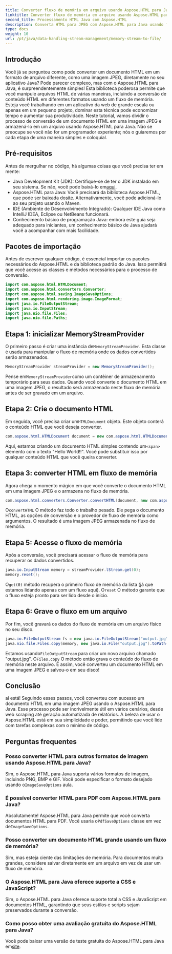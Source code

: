 ```yaml
---
title: Converter fluxo de memória em arquivo usando Aspose.HTML para Java
linktitle: Converter fluxo de memória em arquivo usando Aspose.HTML para Java
second_title: Processamento HTML Java com Aspose.HTML
description: Converta HTML para JPEG com Aspose.HTML para Java usando fluxos de memória. Siga este guia passo a passo para conversão perfeita de HTML para imagem.
type: docs
weight: 10
url: /pt/java/data-handling-stream-management/memory-stream-to-file/
---
```

## Introdução
Você já se perguntou como pode converter um documento HTML em um formato de arquivo diferente, como uma imagem JPEG, diretamente no seu aplicativo Java? Pode parecer complexo, mas com o Aspose.HTML para Java, é surpreendentemente simples! Esta biblioteca poderosa permite que você manipule arquivos HTML de várias maneiras, incluindo a conversão de conteúdo HTML em diferentes formatos usando um fluxo de memória. Esteja você trabalhando em um aplicativo da web de grande escala ou apenas em um pequeno projeto, dominar esta técnica pode economizar tempo e aumentar sua produtividade.
Neste tutorial, vamos dividir o processo de conversão de um documento HTML em uma imagem JPEG e armazená-lo em um arquivo usando Aspose.HTML para Java. Não se preocupe se você não for um programador experiente; nós o guiaremos por cada etapa de uma maneira simples e coloquial.
## Pré-requisitos
Antes de mergulhar no código, há algumas coisas que você precisa ter em mente:
- Java Development Kit (JDK): Certifique-se de ter o JDK instalado em seu sistema. Se não, você pode baixá-lo em[aqui](https://www.oracle.com/java/technologies/javase-jdk11-downloads.html).
-  Aspose.HTML para Java: Você precisará da biblioteca Aspose.HTML, que pode ser baixada do[site](https://releases.aspose.com/html/java/). Alternativamente, você pode adicioná-lo ao seu projeto usando o Maven.
- IDE (Ambiente de Desenvolvimento Integrado): Qualquer IDE Java como IntelliJ IDEA, Eclipse ou NetBeans funcionará.
- Conhecimento básico de programação Java: embora este guia seja adequado para iniciantes, um conhecimento básico de Java ajudará você a acompanhar com mais facilidade.

## Pacotes de importação
Antes de escrever qualquer código, é essencial importar os pacotes necessários do Aspose.HTML e da biblioteca padrão do Java. Isso permitirá que você acesse as classes e métodos necessários para o processo de conversão.
```java
import com.aspose.html.HTMLDocument;
import com.aspose.html.converters.Converter;
import com.aspose.html.saving.ImageSaveOptions;
import com.aspose.html.rendering.image.ImageFormat;
import java.io.FileOutputStream;
import java.io.InputStream;
import java.nio.file.Files;
import java.nio.file.Paths;
```
## Etapa 1: inicializar MemoryStreamProvider
 O primeiro passo é criar uma instância de`MemoryStreamProvider`. Esta classe é usada para manipular o fluxo de memória onde os dados convertidos serão armazenados.
```java
MemoryStreamProvider streamProvider = new MemoryStreamProvider();
```
 Pense em`MemoryStreamProvider`como um contêiner de armazenamento temporário para seus dados. Quando você converte o documento HTML em uma imagem JPEG, o resultado será armazenado neste fluxo de memória antes de ser gravado em um arquivo.
## Etapa 2: Crie o documento HTML
 Em seguida, você precisa criar um`HTMLDocument` objeto. Este objeto conterá o conteúdo HTML que você deseja converter.
```java
com.aspose.html.HTMLDocument document = new com.aspose.html.HTMLDocument("<span>Hello World!!</span>");
```
 Aqui, estamos criando um documento HTML simples contendo um`<span>` elemento com o texto "Hello World!!". Você pode substituir isso por qualquer conteúdo HTML que você queira converter.

## Etapa 3: converter HTML em fluxo de memória
Agora chega o momento mágico em que você converte o documento HTML em uma imagem JPEG e o armazena no fluxo de memória.
```java
com.aspose.html.converters.Converter.convertHTML(document, new com.aspose.html.saving.ImageSaveOptions(com.aspose.html.rendering.image.ImageFormat.Jpeg), streamProvider.lStream);
```
 O`convertHTML` O método faz todo o trabalho pesado. Ele pega o documento HTML, as opções de conversão e o provedor de fluxo de memória como argumentos. O resultado é uma imagem JPEG armazenada no fluxo de memória.
## Etapa 5: Acesse o fluxo de memória
Após a conversão, você precisará acessar o fluxo de memória para recuperar os dados convertidos.
```java
java.io.InputStream memory = streamProvider.lStream.get(0);
memory.reset();
```
 O`get(0)` método recupera o primeiro fluxo de memória da lista (já que estamos lidando apenas com um fluxo aqui). O`reset` O método garante que o fluxo esteja pronto para ser lido desde o início.
## Etapa 6: Grave o fluxo em um arquivo
Por fim, você gravará os dados do fluxo de memória em um arquivo físico no seu disco.
```java
java.io.FileOutputStream fs = new java.io.FileOutputStream("output.jpg");
java.nio.file.Files.copy(memory, new java.io.File("output.jpg").toPath());
```
 Estamos usando`FileOutputStream` para criar um novo arquivo chamado "output.jpg". O`Files.copy` O método então grava o conteúdo do fluxo de memória neste arquivo. E assim, você converteu um documento HTML em uma imagem JPEG e salvou-o em seu disco!
## Conclusão
aí está! Seguindo esses passos, você converteu com sucesso um documento HTML em uma imagem JPEG usando o Aspose.HTML para Java. Esse processo pode ser incrivelmente útil em vários cenários, desde web scraping até geração automatizada de relatórios. A beleza de usar o Aspose.HTML está em sua simplicidade e poder, permitindo que você lide com tarefas complexas com o mínimo de código.
## Perguntas frequentes
### Posso converter HTML para outros formatos de imagem usando Aspose.HTML para Java?
 Sim, o Aspose.HTML para Java suporta vários formatos de imagem, incluindo PNG, BMP e GIF. Você pode especificar o formato desejado usando o`ImageSaveOptions` aula.
### É possível converter HTML para PDF com Aspose.HTML para Java?
 Absolutamente! Aspose.HTML para Java permite que você converta documentos HTML para PDF. Você usaria o`PdfSaveOptions` classe em vez de`ImageSaveOptions`.
### Posso converter um documento HTML grande usando um fluxo de memória?
Sim, mas esteja ciente das limitações de memória. Para documentos muito grandes, considere salvar diretamente em um arquivo em vez de usar um fluxo de memória.
### O Aspose.HTML para Java oferece suporte a CSS e JavaScript?
Sim, o Aspose.HTML para Java oferece suporte total a CSS e JavaScript em documentos HTML, garantindo que seus estilos e scripts sejam preservados durante a conversão.
### Como posso obter uma avaliação gratuita do Aspose.HTML para Java?
 Você pode baixar uma versão de teste gratuita do Aspose.HTML para Java em[site](https://releases.aspose.com/).